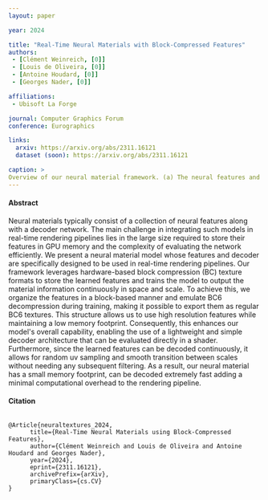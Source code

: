 ```yaml
---
layout: paper

year: 2024

title: "Real-Time Neural Materials with Block-Compressed Features"
authors:
 - [Clément Weinreich, [0]]
 - [Louis de Oliveira, [0]]
 - [Antoine Houdard, [0]] 
 - [Georges Nader, [0]] 

affiliations:
 - Ubisoft La Forge

journal: Computer Graphics Forum
conference: Eurographics

links:
  arxiv: https://arxiv.org/abs/2311.16121
  dataset (soon): https://arxiv.org/abs/2311.16121

caption: >
Overview of our neural material framework. (a) The neural features and the MLP are fitted through backpropagation to match the filtered material. (b) After training, the neural features are exported as mipmapped texture sets that can be sampled by the engine and the weights of the MLP are exported as a binary buffer. A shader is used to perform the MLP inference after trilinearly sampling the neural texture, outputting the filtered material. Finally, The renderer can perform the shading step as usual.
---
```

#### Abstract
Neural materials typically consist of a collection of neural features along with a decoder network. The main challenge in integrating such models in real-time rendering pipelines lies in the large size required to store their features in GPU memory and the complexity of evaluating the network efficiently. We present a neural material model whose features and decoder are specifically designed to be used in real-time rendering pipelines. Our framework leverages hardware-based block compression (BC) texture formats to store the learned features and trains the model to output the material information continuously in space and scale. To achieve this, we organize the features in a block-based manner and emulate BC6 decompression during training, making it possible to export them as regular BC6 textures. This structure allows us to use high resolution features while maintaining a low memory footprint. Consequently, this enhances our model's overall capability, enabling the use of a lightweight and simple decoder architecture that can be evaluated directly in a shader. Furthermore, since the learned features can be decoded continuously, it allows for random uv sampling and smooth transition between scales without needing any subsequent filtering. As a result, our neural material has a small memory footprint, can be decoded extremely fast adding a minimal computational overhead to the rendering pipeline.

#### Citation

<pre class="text-muted alert-secondary small col-12">
<code>
@Article{neuraltextures_2024,
      title={Real-Time Neural Materials using Block-Compressed Features}, 
      author={Clément Weinreich and Louis de Oliveira and Antoine Houdard and Georges Nader},
      year={2024},
      eprint={2311.16121},
      archivePrefix={arXiv},
      primaryClass={cs.CV}
}
</code>
</pre>